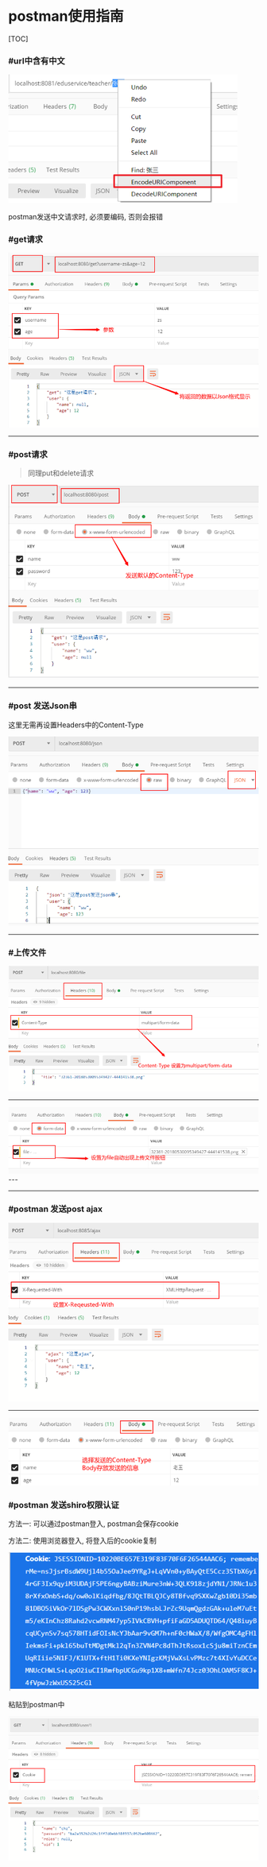# postman使用指南

[TOC]

### #url中含有中文

<img src="..\..\imgs\_Postman\10.png" style="zoom:80%;" />

postman发送中文请求时, 必须要编码, 否则会报错

### #get请求

<img src="..\..\imgs\_Postman\1.png" alt="1" style="zoom:80%;" />

---

### #post请求

> 同理put和delete请求

<img src="..\..\imgs\_Postman\2.png" alt="2" style="zoom:80%;" />

---

### #post 发送Json串

这里无需再设置Headers中的Content-Type

<img src="..\..\imgs\_Postman\3.png" style="zoom:80%;" />

---

### #上传文件

<img src="..\..\imgs\_Postman\4.png" alt="4" style="zoom:80%;" />

----

<img src="..\..\imgs\_Postman\5.png" alt="5" style="zoom:80%;" />---

---

### #postman 发送post ajax

<img src="..\..\imgs\_Postman\8.png" style="zoom:80%;" />

---

<img src="..\..\imgs\_Postman\9.png" style="zoom:80%;" />

### #postman 发送shiro权限认证

方法一:  可以通过postman登入, postman会保存cookie

方法二: 使用浏览器登入, 将登入后的cookie复制

<img src="..\..\imgs\_Postman\6.png"/>

粘贴到postman中

<img src="..\..\imgs\_Postman\7.png" style="zoom:80%;" />

